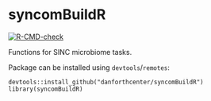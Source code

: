 # syncomBuildR

<!-- badges: start -->
  [![R-CMD-check](https://github.com/danforthcenter/syncomBuildR/actions/workflows/R-CMD-check.yml/badge.svg)](https://github.com/danforthcenter/syncomBuildR/actions/workflows/R-CMD-check.yml)
<!-- badges: end -->

Functions for SINC microbiome tasks.

Package can be installed using `devtools`/`remotes`:
```
devtools::install_github("danforthcenter/syncomBuildR")
library(syncomBuildR)
```
